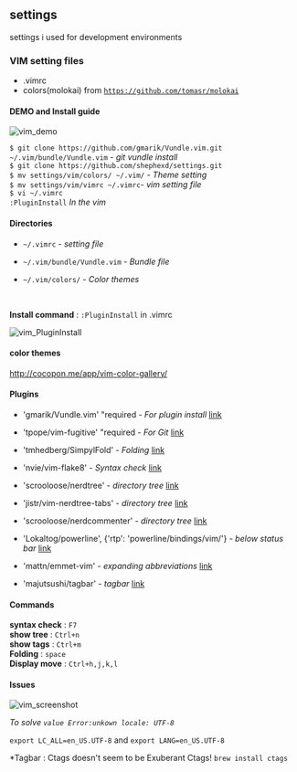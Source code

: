 ## settings

settings i used for development environments



### VIM setting files

- .vimrc
- colors(molokai) from [`https://github.com/tomasr/molokai`](https://github.com/tomasr/molokai)


#### DEMO and Install guide

![vim_demo](https://github.com/Shephexd/settings/blob/demo/vim_demo.gif)

`$ git clone https://github.com/gmarik/Vundle.vim.git ~/.vim/bundle/Vundle.vim` - *git vundle install*  
`$ git clone https://github.com/shephexd/settings.git`  
`$ mv settings/vim/colors/ ~/.vim/` - *Theme setting*  
`$ mv settings/vim/vimrc ~/.vimrc`- *vim setting file*  
`$ vi ~/.vimrc`  
`:PluginInstall` *In the vim*  



#### Directories

- `~/.vimrc`  - *setting file*

- `~/.vim/bundle/Vundle.vim`   - *Bundle file*

- `~/.vim/colors/` - *Color themes*

  ​



**Install command** : `:PluginInstall` in .vimrc

![vim_PluginInstall](https://github.com/Shephexd/settings/blob/demo/vim_PluginInstall.png)



#### color themes

http://cocopon.me/app/vim-color-gallery/



#### Plugins

- 'gmarik/Vundle.vim' "required - *For plugin install* [link](https://github.com/gmarik/Vundle.vim.git )
- 'tpope/vim-fugitive' "required - *For Git* [link](https://github.com/tpope/vim-fugitive)


- 'tmhedberg/SimpylFold' - *Folding* [link](https://github.com/tmhedberg/SimpylFold)

- 'nvie/vim-flake8' - *Syntax check* [link](https://github.com/nvie/vim-flake8)

- 'scrooloose/nerdtree' - *directory tree* [link](https://github.com/scrooloose/nerdtree)

- 'jistr/vim-nerdtree-tabs' - *directory tree* [link](jistr/vim-nerdtree-tabs)

- 'scrooloose/nerdcommenter' - *directory tree* [link](https://github.com/scrooloose/nerdcommenter)

- 'Lokaltog/powerline', {'rtp': 'powerline/bindings/vim/'} - *below status bar* [link](https://github.com/Lokaltog/vim-powerline)

- 'mattn/emmet-vim' - *expanding abbreviations* [link](https://github.com/mattn/emmet-vim)

- 'majutsushi/tagbar' - *tagbar* [link](https://github.com/majutsushi/tagbar)

#### Commands

**syntax check** :  `F7`  
**show tree** : `Ctrl+n`  
**show tags** : `Ctrl+m`  
**Folding** : `space`  
**Display move** : `Ctrl+h,j,k,l`  


#### Issues

![vim_screenshot](https://github.com/Shephexd/settings/blob/demo/vim_screenshot.png)

*To solve `value Error:unkown locale: UTF-8`*

`export LC_ALL=en_US.UTF-8` and `export LANG=en_US.UTF-8`

*Tagbar : Ctags doesn't seem to be Exuberant Ctags!
`brew install ctags`
